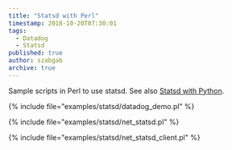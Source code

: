 ```yaml
---
title: "Statsd with Perl"
timestamp: 2018-10-20T07:30:01
tags:
  - Datadog
  - Statsd
published: true
author: szabgab
archive: true
---
```



Sample scripts in Perl to use statsd. See also [Statsd with Python](https://code-maven.com/statsd-python).


{% include file="examples/statsd/datadog_demo.pl" %}


{% include file="examples/statsd/net_statsd.pl" %}

{% include file="examples/statsd/net_statsd_client.pl" %}

